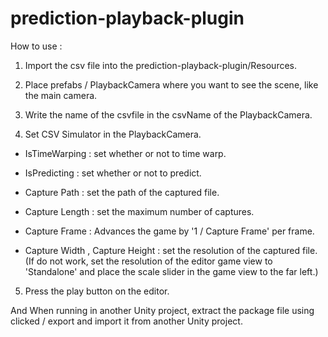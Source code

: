 # prediction-playback-plugin

How to use : 

1. Import the csv file into the prediction-playback-plugin/Resources.

2. Place prefabs / PlaybackCamera where you want to see the scene, like the main camera.

3. Write the name of the csvfile in the csvName of the PlaybackCamera. 

4. Set CSV Simulator in the PlaybackCamera.

  - IsTimeWarping : set whether or not to time warp.

  - IsPredicting : set whether or not to predict.

  - Capture Path : set the path of the captured file.

  - Capture Length : set the maximum number of captures.
 
  - Capture Frame : Advances the game by '1 / Capture Frame' per frame.

  - Capture Width , Capture Height :  set the resolution of the captured file.
    (If do not work, set the resolution of the editor game view to 'Standalone' and place the scale slider in the game view to the far left.)

5. Press the play button on the editor.


And When running in another Unity project, extract the package file using clicked / export and import it from another Unity project.